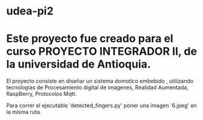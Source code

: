 # udea-pi2

# Este proyecto fue creado para el curso PROYECTO INTEGRADOR II,  de la universidad de Antioquia.

El proyecto consiste en diseñar un sistema domotico embebido , utilizando tecnologias de Procesamiento digital de imagenes, 
Realidad Aumentada, RaspBerry, Protocolos Mqtt.


Para correr el ejecutable 'detected_fingers.py' poner una imagen '6.jpeg' en la misma ruta.